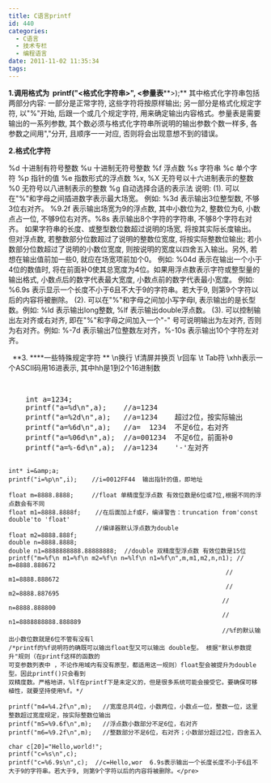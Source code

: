 ```yaml
---
title: C语言printf
id: 440
categories:
  - C语言
  - 技术专栏
  - 编程语言
date: 2011-11-02 11:35:34
tags:
---
```


**1.调用格式为  printf("&lt;格式化字符串&gt;", &lt;参量表****&gt;);**
其中格式化字符串包括两部分内容: 一部分是正常字符, 这些字符将按原样输出; 另一部分是格式化规定字符, 以"%"开始, 后跟一个或几个规定字符, 用来确定输出内容格式。参量表是需要输出的一系列参数, 其个数必须与格式化字符串所说明的输出参数个数一样多, 各参数之间用","分开, 且顺序一一对应, 否则将会出现意想不到的错误。

**2.格式化字符**

%d 十进制有符号整数
%u 十进制无符号整数
%f 浮点数
%s 字符串
%c 单个字符
%p 指针的值
%e 指数形式的浮点数
%x, %X 无符号以十六进制表示的整数
%0 无符号以八进制表示的整数
%g 自动选择合适的表示法
说明:
(1). 可以在"%"和字母之间插进数字表示最大场宽。 例如: %3d 表示输出3位整型数, 不够3位右对齐。 %9.2f 表示输出场宽为9的浮点数, 其中小数位为2, 整数位为6, 小数点占一位, 不够9位右对齐。%8s 表示输出8个字符的字符串, 不够8个字符右对齐。 如果字符串的长度、或整型数位数超过说明的场宽, 将按其实际长度输出。 但对浮点数, 若整数部分位数超过了说明的整数位宽度, 将按实际整数位输出; 若小数部分位数超过了说明的小数位宽度, 则按说明的宽度以四舍五入输出。另外, 若想在输出值前加一些0, 就应在场宽项前加个0。 例如: %04d 表示在输出一个小于4位的数值时, 将在前面补0使其总宽度为4位。如果用浮点数表示字符或整型量的输出格式, 小数点后的数字代表最大宽度, 小数点前的数字代表最小宽度。 例如: %6.9s 表示显示一个长度不小于6且不大于9的字符串。若大于9, 则第9个字符以后的内容将被删除。
(2). 可以在"%"和字母之间加小写字母l, 表示输出的是长型数。例如: %ld 表示输出long整数, %lf 表示输出double浮点数。
(3). 可以控制输出左对齐或右对齐, 即在"%"和字母之间加入一个"-" 号可说明输出为左对齐, 否则为右对齐。例如: %-7d 表示输出7位整数左对齐，%-10s 表示输出10个字符左对齐。

&nbsp;
**3\. ****一些特殊规定字符 **
\n换行
\f清屏并换页
\r回车
\t Tab符
\xhh表示一个ASCII码用16进表示,
其中hh是1到2个16进制数

&nbsp;
<div>
<pre>    int a=1234;
    printf("a=%d\n",a);    //a=1234
    printf("a=%2d\n",a);   //a=1234    超过2位，按实际输出
    printf("a=%6d\n",a);   //a=  1234  不足6位，右对齐
    printf("a=%06d\n",a);  //a=001234  不足6位，前面补0
    printf("a=%-6d\n",a);  //a=1234    '-'左对齐

    int* i=&amp;a;
    printf("i=%p\n",i);    //i=0012FF44  输出指针的值，即地址

    float m=8888.8888;     //float 单精度型浮点数 有效位数是6位或7位,根据不同的浮点数会有不同
    float m1=8888.8888f;    //在后面加上f或F，编译警告：truncation from'const double'to 'float'
                            //编译器默认浮点数为double
    float m2=8888.888f;  
    double n=8888.8888;
    double n1=8888888888.88888888;  //double 双精度型浮点数 有效位数是15位
    printf("m=%f\n m1=%f\n m2=%f\n n=%lf\n n1=%f\n",m,m1,m2,n,n1); // m=8888.888672
                                                                //  m1=8888.888672     
                                                                //  m2=8888.887695
                                                               // n=8888.888800
                                                               // n1=8888888888.888889
                                                               //%f的默认输出小数位数就是6位不管有没有l
    /*printf的%f说明符的确既可以输出float型又可以输出 double型。 根据"默认参数提升"规则（在printf这样的函数的
    可变参数列表中 ，不论作用域内有没有原型，都适用这一规则）float型会被提升为double型。因此printf()只会看到
    双精度数。严格地讲，%lf在printf下是未定义的，但是很多系统可能会接受它。要确保可移植性，就要坚持使用%f。*/

    printf("m4=%4.2f\n",m);   //宽度总共4位，小数两位，小数点一位，整数一位，这里整数超过宽度规定，按实际整数位输出
    printf("m5=%9.6f\n",m);   //浮点数小数部分不足6位，右对齐
    printf("m6=%9.2f\n",m);   //整数部分不足6位，右对齐；小数部分超过2位，四舍五入

    char c[20]="Hello,world!";
    printf("c=%s\n",c);    
    printf("c=%6.9s\n",c);  //c=Hello,wor  6.9s表示输出一个长度长度不小于6且不大于9的字符串。若大于9, 则第9个字符以后的内容将被删除。</pre>
</div>